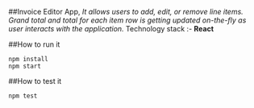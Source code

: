##Invoice Editor App,
*It allows users to add, edit, or remove line items. Grand total and total for each item row is getting updated on-the-fly as user interacts with the application.*
Technology stack :- **React**

##How to run it
```
npm install
npm start
```

##How to test it
```
npm test
```


